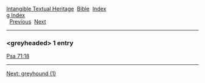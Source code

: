 [Intangible Textual Heritage](../../index)  [Bible](../index) 
[Index](index)   
[g Index](_g_)  
  [Previous](c04938)  [Next](c04940) 

------------------------------------------------------------------------

### &lt;greyheaded&gt; 1 entry

[Psa 71:18](../kjv/psa071.htm#018)  

------------------------------------------------------------------------

[Next: greyhound (1)](c04940)
